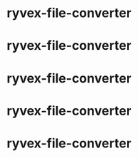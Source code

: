 # ryvex-file-converter
# ryvex-file-converter
# ryvex-file-converter
# ryvex-file-converter
# ryvex-file-converter
